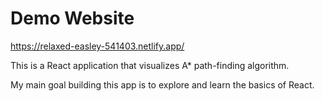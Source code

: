 # Demo Website
https://relaxed-easley-541403.netlify.app/


This is a React application that visualizes A* path-finding algorithm.

My main goal building this app is to explore and learn the basics of React.
